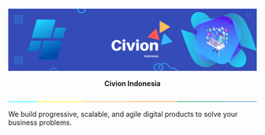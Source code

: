 ![Github Cover](../images/og-image.png)

<div align="center">
    <strong>Civion Indonesia</strong>
</div>

![separator](../images/separator.jpg)

We build progressive, scalable, and agile digital products to solve your business problems.

<!-- ## Hello 👋

![An illustration showing the Strapi logo and some confetti.](https://assets.strapi.io/uploads/banner_9195d221ac.png)

Strapi's story started on Github on October 1, 2015. Since this first commit, +16,500 others followed, more than 5,000 issues have been opened and more than 4,800 pull requests were created 🤯 The majority of [milestones associated pull requests](https://github.com/strapi/strapi/milestones) come from the Strapi community and we can't be more proud of it 🙏

We strive every day to create the best Open-Source and Self-Hosted Headless CMS to allow Developers as well as Content Creators to Unleash Content 💪

[See our roadmap](https://portal.productboard.com/strapi/1-roadmap/tabs/2-under-consideration)

### 🚀 Strapi

Design APIs fast, manage content easily.

- [Strapi](https://github.com/strapi/strapi) - Strapi codebase.
- [Strapi Design System](https://github.com/strapi/parts) - Strapi React components library.
- [Strapi Docker](https://github.com/strapi/strapi-docker) - Strapi containerized.
- [FoodAdvisor](https://github.com/strapi/foodadvisor) - Strapi Official demo application using Strapi + Next.js.
- [Strapi RFCs](https://github.com/strapi/rfcs) - Request For Comments repository help us create consensus among the core team and include as much feedback as possible from the community, for these upcoming changes.

[See more repositories](https://github.com/orgs/strapi/repositories)

### ✨ Community

Get involved with a vibrant community of users and contributors. Check out what others have built with Strapi, start learning by going through Strapi tutorials or get involved as a contributor.

- [Discord](https://discord.strapi.io) - Come chat with the Strapi community including the core team.
- [Forum](https://forum.strapi.io/) - Place to discuss, ask questions and find answers, show your Strapi project and get feedback or just talk with other Community members.
- [Community Content](https://github.com/strapi/community-content) - Discover the [showcase](https://github.com/strapi/community-content/tree/master/showcase), [tutorials](https://github.com/strapi/community-content/tree/master/tutorials), [starters](https://github.com/strapi/community-content/tree/master/starters), [templates](https://github.com/strapi/community-content/tree/master/templates) anyone can contribute to.
- [Awesome Strapi](https://github.com/strapi/awesome-strapi) - A curated list of awesome things related to Strapi.

Learn more about [how to contribute to an open-source project](https://opensource.guide/).

### 😃 We are hiring

Strapi is a limitless product built in the open by a diverse and vibrant team and community from around the world.

- [Careers](https://strapi.io/careers) - Our open positions
- [Company Handbook](https://handbook.strapi.io) - Discover our values, the team, who we are, how we work, and more!
- [About us](https://strapi.io/about-us) - The Story of Strapi

[Feel free to contact us](https://strapi.io/contact)

---

<sub>🤫 Psst! You can create your own [organization README](https://docs.github.com/en/organizations/collaborating-with-groups-in-organizations/customizing-your-organizations-profile).</sub> -->
